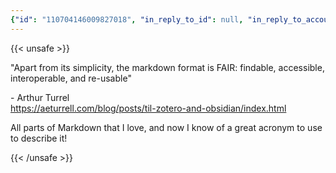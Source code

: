 ```yaml
---
{"id": "110704146009827018", "in_reply_to_id": null, "in_reply_to_account_id": null, "sensitive": false, "spoiler_text": "", "visibility": "public", "language": "en", "replies_count": 2, "reblogs_count": 0, "favourites_count": 2, "edited_at": null, "reblog": null, "application": null, "account": {"id": "108219415927856966", "username": "brozek", "acct": "brozek", "display_name": "Brandon Rozek", "url": "https://fosstodon.org/@brozek", "uri": "https://fosstodon.org/users/brozek", "avatar": "https://cdn.fosstodon.org/accounts/avatars/108/219/415/927/856/966/original/bae9f46f23936e79.jpg", "avatar_static": "https://cdn.fosstodon.org/accounts/avatars/108/219/415/927/856/966/original/bae9f46f23936e79.jpg", "header": "https://fosstodon.org/headers/original/missing.png", "header_static": "https://fosstodon.org/headers/original/missing.png", "noindex": true, "roles": []}, "media_attachments": [], "mentions": [], "tags": [], "emojis": [], "card": {"url": "https://aeturrell.com/blog/posts/til-zotero-and-obsidian/index.html", "title": "TIL: Obsidian, and integrating it with Zotero | Arthur Turrell", "description": "Arthur Turrell is an economic data scientist.", "language": "en", "type": "link", "author_name": "", "author_url": "", "provider_name": "", "provider_url": "", "html": "", "width": 400, "height": 400, "image": null, "image_description": "", "embed_url": "", "blurhash": "USRp2skB?ujbtQofM{fj_MofIBa{Vuay%fWC", "published_at": null}, "poll": null, "syndication": "https://fosstodon.org/@brozek/110704146009827018", "date": "2023-07-13T01:20:12.309Z"}
---
```

{{< unsafe >}}
<p>&quot;Apart from its simplicity, the markdown format is FAIR: findable, accessible, interoperable, and re-usable&quot;</p><p>- Arthur Turrel<br /><a href="https://aeturrell.com/blog/posts/til-zotero-and-obsidian/index.html" target="_blank" rel="nofollow noopener noreferrer" translate="no"><span class="invisible">https://</span><span class="ellipsis">aeturrell.com/blog/posts/til-z</span><span class="invisible">otero-and-obsidian/index.html</span></a></p><p>All parts of Markdown that I love, and now I know of a great acronym to use to describe it!</p>
{{< /unsafe >}}
